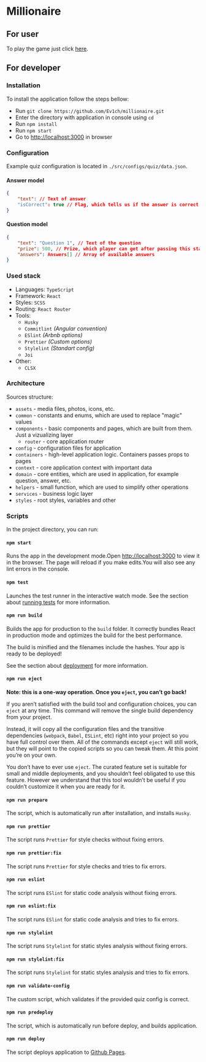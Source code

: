 # Millionaire

## For user

To play the game just click [here](https://ev1ch.github.io/millionaire/).

## For developer

### Installation

To install the application follow the steps bellow:

-   Run `git clone https://github.com/Ev1ch/millionaire.git`
-   Enter the directory with application in console using `cd`
-   Run `npm install`
-   Run `npm start`
-   Go to [http://localhost:3000](http://localhost:3000) in browser

### Configuration

Example quiz configuration is located in `./src/configs/quiz/data.json`.

#### Answer model

```json
{
    "text": // Text of answer
    "isCorrect": true // Flag, which tells us if the answer is correct (can be skipped, if an answer is wrong)
}
```

#### Question model

```json
{
    "text": "Question 1", // Text of the question
    "prize": 500, // Prize, which player can get after passing this stage
    "answers": Answers[] // Array of available answers
}
```

### Used stack

-   Languages: `TypeScript`
-   Framework: `React`
-   Styles: `SCSS`
-   Routing: `React Router`
-   Tools:
    -   `Husky`
    -   `Commitlint` _(Angular convention)_
    -   `ESlint` _(Arbnb options)_
    -   `Prettier` _(Custom options)_
    -   `Stylelint` _(Standart config)_
    -   `Joi`
-   Other:
    -   `CLSX`

### Architecture

Sources structure:

-   `assets` - media files, photos, icons, etc.
-   `common` - constants and enums, which are used to replace "magic" values
-   `components` - basic components and pages, which are built from them. Just a vizualizing layer
    -   `router` - core application router
-   `config` - configuration files for application
-   `containers` - high-level application logic. Containers passes props to pages
-   `context` - core application context with important data
-   `domain` - core entities, which are used in application, for example question, answer, etc.
-   `helpers` - small function, which are used to simplify other operations
-   `services` - business logic layer
-   `styles` - root styles, variables and other

### Scripts

In the project directory, you can run:

#### `npm start`

Runs the app in the development mode.Open [http://localhost:3000](http://localhost:3000) to view it in the browser. The page will reload if you make edits.You will also see any lint errors in the console.

#### `npm test`

Launches the test runner in the interactive watch mode. See the section about [running tests](https://facebook.github.io/create-react-app/docs/running-tests) for more information.

#### `npm run build`

Builds the app for production to the `build` folder. It correctly bundles React in production mode and optimizes the build for the best performance.

The build is minified and the filenames include the hashes. Your app is ready to be deployed!

See the section about [deployment](https://facebook.github.io/create-react-app/docs/deployment) for more information.

#### `npm run eject`

**Note: this is a one-way operation. Once you `eject`, you can’t go back!**

If you aren’t satisfied with the build tool and configuration choices, you can `eject` at any time. This command will remove the single build dependency from your project.

Instead, it will copy all the configuration files and the transitive dependencies (`webpack`, `Babel`, `ESLint`, etc) right into your project so you have full control over them. All of the commands except `eject` will still work, but they will point to the copied scripts so you can tweak them. At this point you’re on your own.

You don’t have to ever use `eject`. The curated feature set is suitable for small and middle deployments, and you shouldn’t feel obligated to use this feature. However we understand that this tool wouldn’t be useful if you couldn’t customize it when you are ready for it.

#### `npm run prepare`

The script, which is automatically run after installation, and installs `Husky`.

#### `npm run prettier`

The script runs `Prettier` for style checks without fixing errors.

#### `npm run prettier:fix`

The script runs `Prettier` for style checks and tries to fix errors.

#### `npm run eslint`

The script runs `ESlint` for static code analysis without fixing errors.

#### `npm run eslint:fix`

The script runs `ESlint` for static code analysis and tries to fix errors.

#### `npm run stylelint`

The script runs `Stylelint` for static styles analysis without fixing errors.

#### `npm run stylelint:fix`

The script runs `Stylelint` for static styles analysis and tries to fix errors.

#### `npm run validate-config`

The custom script, which validates if the provided quiz config is correct.

#### `npm run predeploy`

The script, which is automatically run before deploy, and builds application.

#### `npm run deploy`

The script deploys application to [Github Pages](https://ev1ch.github.io/millionaire/).
